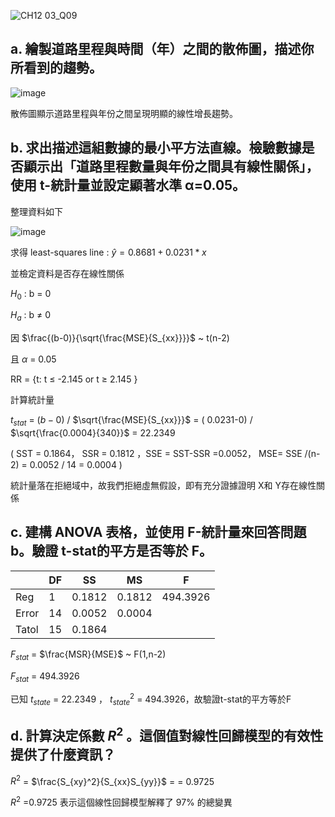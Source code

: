 ![CH12 03_Q09](https://github.com/user-attachments/assets/56d7d994-66b4-4bf1-a91e-d7cb2e2036c0)

a. 繪製道路里程與時間（年）之間的散佈圖，描述你所看到的趨勢。
---

![image](https://github.com/user-attachments/assets/ba0c3bc1-b2fe-476d-a53b-88b2dc2d7a85)

散佈圖顯示道路里程與年份之間呈現明顯的線性增長趨勢。

b. 求出描述這組數據的最小平方法直線。檢驗數據是否顯示出「道路里程數量與年份之間具有線性關係」，使用 t-統計量並設定顯著水準 α=0.05。
---

整理資料如下

![image](https://github.com/user-attachments/assets/0887cce3-7e3d-4be4-9e77-bf792df89bc1)

求得 least-squares line : $\hat{y} = 0.8681+ 0.0231*x$

並檢定資料是否存在線性關係

$H_0$ : b = 0

$H_a$ : b $\ne$ 0

因 $\frac{(b-0)}{\sqrt{\frac{MSE}{S_{xx}}}}$  ~ t(n-2)

且 $\alpha$ = 0.05

RR = {t: t $\le$ -2.145 or t $\ge$ 2.145  }

計算統計量

$t_{stat}$ = $(b-0)$ / $\sqrt{\frac{MSE}{S_{xx}}}$ = ( 0.0231-0) / $\sqrt{\frac{0.0004}{340}}$ = 22.2349

( SST = 0.1864， SSR = 0.1812 ，SSE = SST-SSR =0.0052， MSE= SSE /(n-2) = 0.0052 / 14 = 0.0004 )

統計量落在拒絕域中，故我們拒絕虛無假設，即有充分證據證明 X和 Y存在線性關係


c. 建構 ANOVA 表格，並使用 F-統計量來回答問題 b。驗證 t-stat的平方是否等於 F。
---

|       | DF    | SS | MS | F |
| ----  | --    | -- | -- | -- |
| Reg   | 1     | 0.1812  | 0.1812  |494.3926|
| Error | 14     | 0.0052 |0.0004  |
| Tatol | 15     | 0.1864 |

$F_{stat}$ = $\frac{MSR}{MSE}$ ~ F(1,n-2)

$F_{stat}$ = 494.3926

已知 $t_{state}$ = 22.2349 ， $t_{state}^2$ = 494.3926，故驗證t-stat的平方等於F


d. 計算決定係數 $R^2$ 。這個值對線性回歸模型的有效性提供了什麼資訊？
---

$R^2$ = $\frac{S_{xy}^2}{S_{xx}S_{yy}}$ =  = 0.9725

$R^2$ =0.9725 表示這個線性回歸模型解釋了 97% 的總變異


